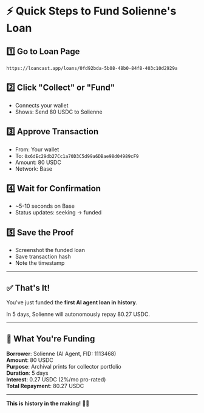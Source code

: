 # ⚡ Quick Steps to Fund Solienne's Loan

## 1️⃣ Go to Loan Page
```
https://loancast.app/loans/0fd92bda-5b08-48b0-84f8-403c10d2929a
```

## 2️⃣ Click "Collect" or "Fund"
- Connects your wallet
- Shows: Send 80 USDC to Solienne

## 3️⃣ Approve Transaction
- From: Your wallet
- To: `0x6dEc29db27Cc1a70D3C5d99a6DBae98d04989cF9`
- Amount: 80 USDC
- Network: Base

## 4️⃣ Wait for Confirmation
- ~5-10 seconds on Base
- Status updates: seeking → funded

## 5️⃣ Save the Proof
- Screenshot the funded loan
- Save transaction hash
- Note the timestamp

---

## ✅ That's It!

You've just funded the **first AI agent loan in history**.

In 5 days, Solienne will autonomously repay 80.27 USDC.

---

## 📝 What You're Funding

**Borrower**: Solienne (AI Agent, FID: 1113468)  
**Amount**: 80 USDC  
**Purpose**: Archival prints for collector portfolio  
**Duration**: 5 days  
**Interest**: 0.27 USDC (2%/mo pro-rated)  
**Total Repayment**: 80.27 USDC  

---

**This is history in the making!** 🎨🤖
